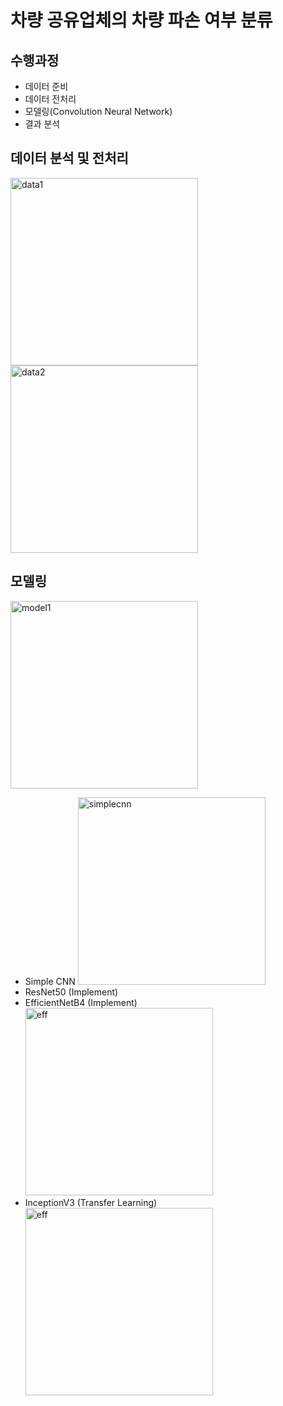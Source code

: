 # 차량 공유업체의 차량 파손 여부 분류

## 수행과정

- 데이터 준비
- 데이터 전처리
- 모델링(Convolution Neural Network)
- 결과 분석

## 데이터 분석 및 전처리

<img src="./img/image1.png" alt="data1" width="300"/>

<img src="./img/image2.png" alt="data2" width="300"/>

## 모델링

<img src="./img/image3.png" alt="model1" width="300"/>

- Simple CNN
    <img src="./img/image4.png" alt="simplecnn" width="300"/>
- ResNet50 (Implement)
- EfficientNetB4 (Implement)
    <img src="./img/image5.png" alt="eff" width="300"/>
- InceptionV3 (Transfer Learning)
    <img src="./img/image6.png" alt="eff" width="300"/>
